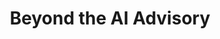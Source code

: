 ---
title: "Beyond the AI Advisory "
image: "https://www.techlawtopia.com/content/images/size/w960/2024/04/sunset-AI-advisory.webp"
type: "resource-materials"
filter: "essays"
layout: "resource-materials/single"
link: "https://cerai.substack.com/p/beyond-the-ai-advisory"
draft: false
---